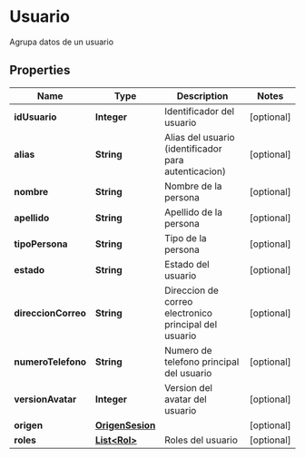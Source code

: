 

# Usuario

Agrupa datos de un usuario
## Properties

Name | Type | Description | Notes
------------ | ------------- | ------------- | -------------
**idUsuario** | **Integer** | Identificador del usuario |  [optional]
**alias** | **String** | Alias del usuario (identificador para autenticacion) |  [optional]
**nombre** | **String** | Nombre de la persona |  [optional]
**apellido** | **String** | Apellido de la persona |  [optional]
**tipoPersona** | **String** | Tipo de la persona |  [optional]
**estado** | **String** | Estado del usuario |  [optional]
**direccionCorreo** | **String** | Direccion de correo electronico principal del usuario |  [optional]
**numeroTelefono** | **String** | Numero de telefono principal del usuario |  [optional]
**versionAvatar** | **Integer** | Version del avatar del usuario |  [optional]
**origen** | [**OrigenSesion**](OrigenSesion.md) |  |  [optional]
**roles** | [**List&lt;Rol&gt;**](Rol.md) | Roles del usuario |  [optional]



